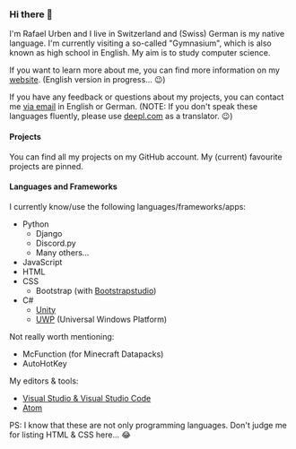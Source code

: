 ### Hi there 👋

I'm Rafael Urben and I live in Switzerland and (Swiss) German is my native language. I'm currently visiting a so-called "Gymnasium", which is also known as high school in English. 
My aim is to study computer science.

If you want to learn more about me, you can find more information on my [website](https://rafaelurben.ch). (English version in progress... 😉)

If you have any feedback or questions about my projects, you can contact me [via email](https://go.rafaelurben.ch/devmail) in English or German. (NOTE: If you don't speak these languages fluently, please use [deepl.com](https://deepl.com) as a translator. 😉)

#### Projects

You can find all my projects on my GitHub account. My (current) favourite projects are pinned.

#### Languages and Frameworks

I currently know/use the following languages/frameworks/apps:

- Python
  - Django
  - Discord.py
  - Many others...
- JavaScript
- HTML
- CSS
  - Bootstrap (with [Bootstrapstudio](https://bootstrapstudio.io))
- C# 
  - [Unity](https://unity.com)
  - [UWP](https://visualstudio.microsoft.com/vs/features/universal-windows-platform/) (Universal Windows Platform)

Not really worth mentioning:

- McFunction (for Minecraft Datapacks)
- AutoHotKey

My editors & tools:

- [Visual Studio & Visual Studio Code](https://visualstudio.microsoft.com/)
- [Atom](https://atom.io)
  

PS: I know that these are not only programming languages. Don't judge me for listing HTML & CSS here... 😂
